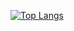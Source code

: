 [![Top Langs](https://github-readme-stats.vercel.app/api/top-langs/?username=Word30210&langs_count=10&layout=compact&theme=dark)](https://github.com/Word30210/Word30210)

